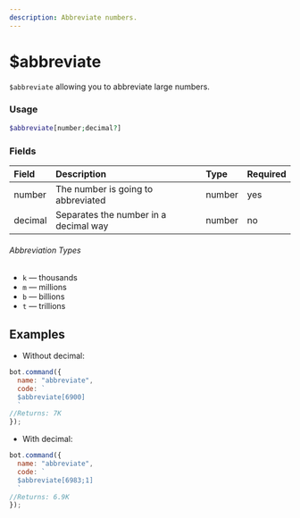 ```yaml
---
description: Abbreviate numbers.
---
```


# $abbreviate

`$abbreviate` allowing you to abbreviate large numbers.

### Usage

```php
$abbreviate[number;decimal?]
```

### Fields

| Field | Description | Type | Required |
| :--- | :--- | :--- | :--- |
| number | The number is going to abbreviated | number | yes |
| decimal | Separates the number in a decimal way | number | no |

###### Abbreviation Types

* `k` — thousands
* `m` — millions
* `b` — billions
* `t` — trillions

## Examples

* Without decimal:

```javascript
bot.command({
  name: "abbreviate",
  code: `
  $abbreviate[6900]
  `
//Returns: 7K
});
```

* With decimal:

```javascript
bot.command({
  name: "abbreviate",
  code: `
  $abbreviate[6983;1]
  `
//Returns: 6.9K
});
```
